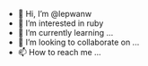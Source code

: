 - 👋 Hi, I’m @lepwanw
- 👀 I’m interested in ruby
- 🌱 I’m currently learning ...
- 💞️ I’m looking to collaborate on ...
- 📫 How to reach me ...

<!---
lepwanw/lepwanw is a ✨ special ✨ repository because its `README.md` (this file) appears on your GitHub profile.
You can click the Preview link to take a look at your changes.
--->
